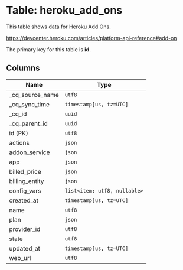 # Table: heroku_add_ons

This table shows data for Heroku Add Ons.

https://devcenter.heroku.com/articles/platform-api-reference#add-on

The primary key for this table is **id**.

## Columns

| Name          | Type          |
| ------------- | ------------- |
|_cq_source_name|`utf8`|
|_cq_sync_time|`timestamp[us, tz=UTC]`|
|_cq_id|`uuid`|
|_cq_parent_id|`uuid`|
|id (PK)|`utf8`|
|actions|`json`|
|addon_service|`json`|
|app|`json`|
|billed_price|`json`|
|billing_entity|`json`|
|config_vars|`list<item: utf8, nullable>`|
|created_at|`timestamp[us, tz=UTC]`|
|name|`utf8`|
|plan|`json`|
|provider_id|`utf8`|
|state|`utf8`|
|updated_at|`timestamp[us, tz=UTC]`|
|web_url|`utf8`|